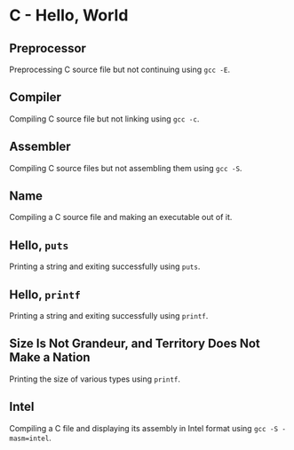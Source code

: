 # C - Hello, World

## Preprocessor
Preprocessing C source file but not continuing using `gcc -E`.

## Compiler
Compiling C source file but not linking using `gcc -c`.

## Assembler
Compiling C source files but not assembling them using `gcc -S`.

## Name
Compiling a C source file and making an executable out of it.

## Hello, `puts`
Printing a string and exiting successfully using `puts`.

## Hello, `printf`
Printing a string and exiting successfully using `printf`.

## Size Is Not Grandeur, and Territory Does Not Make a Nation
Printing the size of various types using `printf`.

## Intel
Compiling a C file and displaying its assembly in Intel format using `gcc -S -masm=intel`.
